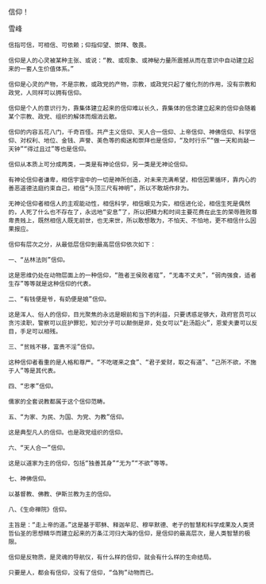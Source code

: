 信仰！

雪峰


    信指可信，可相信、可依赖；仰指仰望、崇拜、敬畏。

    信仰是人的心灵被某种主张、或说：“教、或现象、或神秘力量所震撼从而在意识中自动建立起来的一套人生价值体系。”

    信仰是心灵的产物，不是宗教，或政党的产物，宗教，或政党只起了催化剂的作用，没有宗教和政党，人同样可以拥有信仰。

    信仰是个人的意识行为，靠集体建立起来的信仰难以长久，靠集体的信念建立起来的信仰会随着某个宗教、政党、组织的解体而烟消云散。

    信仰的内容五花八门，千奇百怪。共产主义信仰、天人合一信仰、上帝信仰、神佛信仰、科学信仰、对权利、地位、金钱、声誉、美色等的痴迷和崇拜也是信仰，“及时行乐”“做一天和尚敲一天钟”“得过且过”等也是信仰。

    信仰从本质上可分成两类，一类是有神论信仰，另一类是无神论信仰。

    有神论信仰者谦卑，相信宇宙中的一切是神所创造，对未来充满希望，相信因果循环，靠内心的善恶道德法庭约束自己，相信“头顶三尺有神明”，所以不敢胡作非为。

    无神论信仰者相信人的主观能动性，相信科学，相信眼见为实，相信进化论，相信生死是偶然的，人死了什么也不存在了，永远地“安息”了，所以把精力和时间主要花费在此生的荣辱胜败尊卑贵贱上，既然相信人既无前世，也无来世，所以敢想敢为，不怕天、不怕地，更不相信什么因果报应。

    信仰有层次之分，从最低层信仰到最高层信仰依次如下：

    一、“丛林法则”信仰。

    这是思维仍处在动物层面上的一种信仰，“胜者王侯败者寇”，“无毒不丈夫”，“弱肉强食，适者生存”等等就是这种信仰的代表。

    二、“有钱便是爷，有奶便是娘”信仰。

    这是浑人、俗人的信仰，目光聚焦的永远是眼前和当下的利益，只要诱惑足够大，政府官员可以贪污渎职，警察可以庇护罪犯，知识分子可以颠倒是非，处女可以“赴汤蹈火”，恩爱夫妻可以反目，手足可以相残。

    三、“贫贱不移，富贵不淫”信仰。

    这种信仰者看重的是人格和尊严。“不吃嗟来之食”、“君子爱财，取之有道”、“己所不欲，不施于人”等是其代表。

    四、“忠孝”信仰。

    儒家的全套说教都属于这个信仰范畴。

    五、“为家、为民、为国、为党、为教”信仰。

    这是典型凡人的信仰。也是政党组织的信仰。

    六、“天人合一”信仰。

    这是以道家为主的信仰，包括“独善其身”“无为”“不欲”等等。

    七、神佛信仰。

    以基督教、佛教、伊斯兰教为主的信仰。

    八、《生命禅院》信仰。

    主旨是：“走上帝的道。”这是基于耶稣、释迦牟尼、穆罕默德、老子的智慧和科学成果及人类贤哲仙圣的思想精华而建立起来的万条江河归大海的信仰，是信仰的最高层次，是人类智慧的极限。

    信仰是反物质，是灵魂的导航仪，有什么样的信仰，就会有什么样的生命结局。

    只要是人，都会有信仰，没有了信仰，“刍狗”动物而已。




